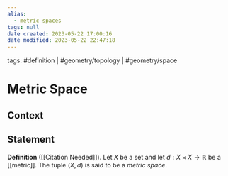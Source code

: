 ```yaml
---
alias:
  - metric spaces
tags: null
date created: 2023-05-22 17:00:16
date modified: 2023-05-22 22:47:18
---
```


tags: #definition | #geometry/topology | #geometry/space

# Metric Space

## Context

## Statement

**Definition** ([[Citation Needed]]). Let $X$ be a set and let $d:X\times X\to\mathbb{R}$ be a [[metric]]. The tuple $(X, d)$ is said to be a _metric space_.